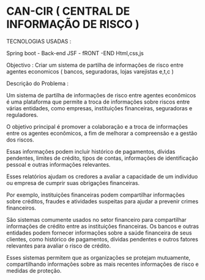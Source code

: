 # CAN-CIR ( CENTRAL DE INFORMAÇÃO DE RISCO )


TECNOLOGIAS USADAS :

Spring boot - Back-end
JSF - fRONT -END
Html,css,js

Objectivo : Criar um sistema de partilha de informações de risco entre agentes economicos ( bancos, seguradoras, lojas varejistas e,t,c )


Descrição do Problema : 

Um sistema de partilha de informações de risco entre agentes econômicos é uma plataforma que permite a troca de informações sobre riscos entre várias entidades, como empresas, instituições financeiras, seguradoras e reguladores.

O objetivo principal é promover a colaboração e a troca de informações entre os agentes econômicos, a fim de melhorar a compreensão e a gestão dos riscos. 

Essas informações podem incluir histórico de pagamentos, dívidas pendentes, limites de crédito, tipos de contas, informações de identificação pessoal e outras informações relevantes. 

Esses relatórios ajudam os credores a avaliar a capacidade de um indivíduo ou empresa de cumprir suas obrigações financeiras.

Por exemplo, instituições financeiras podem compartilhar informações sobre créditos, fraudes e atividades suspeitas para ajudar a prevenir crimes financeiros. 

São sistemas comumente usados no setor financeiro para compartilhar informações de crédito entre as instituições financeiras. Os bancos e outras entidades podem fornecer informações sobre a saúde financeira de seus clientes, como histórico de pagamentos, dívidas pendentes e outros fatores relevantes para avaliar o risco de crédito.  

Esses sistemas permitem que as organizações se protejam mutuamente, compartilhando informações sobre as mais recentes informações de risco  e medidas de proteção.



